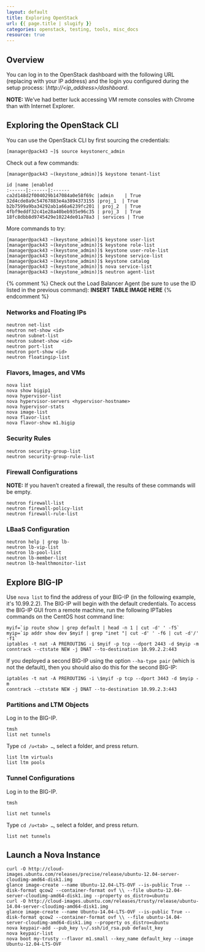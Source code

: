 ```yaml
---
layout: default
title: Exploring OpenStack
url: {{ page.title | slugify }}
categories: openstack, testing, tools, misc_docs
resource: true
---
```


## Overview

You can log in to the OpenStack dashboard with the following URL (replacing with your IP address) and the login you configured during the setup process: *\http://<ip_address\>/dashboard*.

**NOTE:** We’ve had better luck accessing VM remote consoles with Chrome than with Internet Explorer.

## Exploring the OpenStack CLI

You can use the OpenStack CLI by first sourcing the credentials:

`[manager@pack43 ~]$ source keystonerc_admin`

Check out a few commands:

```
[manager@pack43 ~(keystone_admin)]$ keystone tenant-list

id |name |enabled 
:------|:------|:------
ca2d148d2f004029b147084a0e58f69c |admin    | True    
32d4cde8a9c54767883e4a3894373155 |proj_1  | True    
b2b7599a9ba34292ab1a66a6239fc201 | proj_2  | True    
4fbf9eddf32c41e28a40beb935e96c35 | proj_3  | True    
18fc8dbb8d9745429e10224de01a78a3 | services | True    
```

More commands to try:

```
[manager@pack43 ~(keystone_admin)]$ keystone user-list
[manager@pack43 ~(keystone_admin)]$ keystone role-list
[manager@pack43 ~(keystone_admin)]$ keystone user-role-list
[manager@pack43 ~(keystone_admin)]$ keystone service-list
[manager@pack43 ~(keystone_admin)]$ keystone catalog
[manager@pack43 ~(keystone_admin)]$ nova service-list
[manager@pack43 ~(keystone_admin)]$ neutron agent-list
```
{% comment %}
Check out the Load Balancer Agent (be sure to use the ID listed in the previous command):
**INSERT TABLE IMAGE HERE**
{% endcomment %}

### Networks and Floating IPs

```
neutron net-list
neutron net-show <id>
neutron subnet-list
neutron subnet-show <id>
neutron port-list
neutron port-show <id>
neutron floatingip-list
```

### Flavors, Images, and VMs

```
nova list
nova show bigip1
nova hypervisor-list
nova hypervisor-servers <hypervisor-hostname>
nova hypervisor-stats
nova image-list
nova flavor-list
nova flavor-show m1.bigip
```

### Security Rules

```
neutron security-group-list
neutron security-group-rule-list
```

### Firewall Configurations

**NOTE:** If you haven’t created a firewall, the results of these commands will be empty.

```
neutron firewall-list
neutron firewall-policy-list
neutron firewall-rule-list
```

### LBaaS Configuration

```
neutron help | grep lb-
neutron lb-vip-list
neutron lb-pool-list
neutron lb-member-list
neutron lb-healthmonitor-list
```

## Explore BIG-IP 

Use `nova list` to find the address of your BIG-IP (in the following example, it's 10.99.2.2). The BIG-IP will begin with the default credentials. To access the BIG-IP GUI from a remote machine, run the following IPTables commands on the CentOS host command line:

```
myif=`ip route show | grep default | head -n 1 | cut -d' ' -f5`
myip=`ip addr show dev $myif | grep "inet "| cut -d' ' -f6 | cut -d'/'
-f1`
iptables -t nat -A PREROUTING -i $myif -p tcp --dport 2443 -d $myip -m
conntrack --ctstate NEW -j DNAT --to-destination 10.99.2.2:443
```
If you deployed a second BIG-IP using the option `--ha-type pair` (which is not the default), then you should also do this for the second BIG-IP:

```
iptables -t nat -A PREROUTING -i \$myif -p tcp --dport 3443 -d $myip -m
conntrack --ctstate NEW -j DNAT --to-destination 10.99.2.3:443
```

### Partitions and LTM Objects

Log in to the BIG-IP.

```
tmsh
list net tunnels
```
Type `cd /u<tab> …`, select a folder, and press return.

```
list ltm virtuals
list ltm pools
```

### Tunnel Configurations

Log in to the BIG-IP.

```
tmsh

list net tunnels
```
Type `cd /u<tab> …`, select a folder, and press return.

```
list net tunnels
```

## Launch a Nova Instance

```
curl -O http://cloud-images.ubuntu.com/releases/precise/release/ubuntu-12.04-server-cloudimg-amd64-disk1.img
glance image-create --name Ubuntu-12.04-LTS-OVF --is-public True --disk-format qcow2 --container-format ovf \\ --file ubuntu-12.04-server-cloudimg-amd64-disk1.img --property os_distro=ubuntu
curl -O http://cloud-images.ubuntu.com/releases/trusty/release/ubuntu-14.04-server-cloudimg-amd64-disk1.img
glance image-create --name Ubuntu-14.04-LTS-OVF --is-public True --disk-format qcow2 --container-format ovf \\ --file ubuntu-14.04-server-cloudimg-amd64-disk1.img --property os_distro=ubuntu
nova keypair-add --pub_key \~/.ssh/id_rsa.pub default_key
nova keypair-list
nova boot my-trusty --flavor m1.small --key_name default_key --image Ubuntu-12.04-LTS-OVF
```